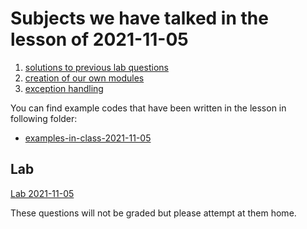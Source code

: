 # Subjects we have talked in the lesson of 2021-11-05

1. [solutions to previous lab questions](lab-solutions-2021-10-29)
2. [creation of our own modules](course-content/modules.md)
3. [exception handling](course-content/exception-handling.md)



You can find example codes that have been written in the lesson in following folder:
 - [examples-in-class-2021-11-05](examples-in-class-2021-11-05)


## Lab

[Lab 2021-11-05](Labs/Lab-2021-11-05.md)

These questions will not be graded but please attempt at them home.
